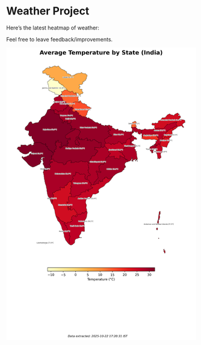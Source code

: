 # Weather Project

Here’s the latest heatmap of weather:

Feel free to leave feedback/improvements.

![India Heatmap](docs/assets/india_heatmap.png?v=F8C509)
